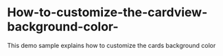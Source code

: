 # How-to-customize-the-cardview-background-color-
This demo sample explains how to customize the cards background color
